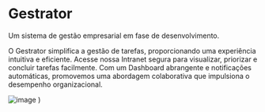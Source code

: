 
# Gestrator

Um sistema de gestão empresarial em fase de desenvolvimento. 

  O Gestrator simplifica a gestão de tarefas, proporcionando uma experiência intuitiva e eficiente.
 Acesse nossa Intranet segura para visualizar, priorizar e concluir tarefas facilmente.
 Com um Dashboard abrangente e notificações automáticas, promovemos uma abordagem colaborativa que impulsiona o desempenho organizacional.

![image](https://github.com/RickAllstar/Gestrator_web/assets/77730247/5235fdbc-5244-4778-a5c7-bad560b9596d)
)
